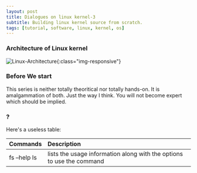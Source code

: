 ```yaml
---
layout: post
title: Dialogues on linux kernel-3
subtitle: Building linux kernel source from scratch.
tags: [tutorial, software, linux, kernel, os]
---
```

### Architecture of Linux kernel
![Linux-Architecture](https://i.pinimg.com/originals/a4/76/e5/a476e5ac785fa192712b24316bfaf3c3.gif){:class="img-responsive"}
### Before We start
This series is neither totally theoritical nor totally hands-on. It is amalgammation of both. Just the way I think. You will not become expert which should be implied.  
### ?
Here's a useless table:

| Commands | Description |
| :------ | :----------------------- |
| fs –help ls | lists the usage information along with the options to use the command |



